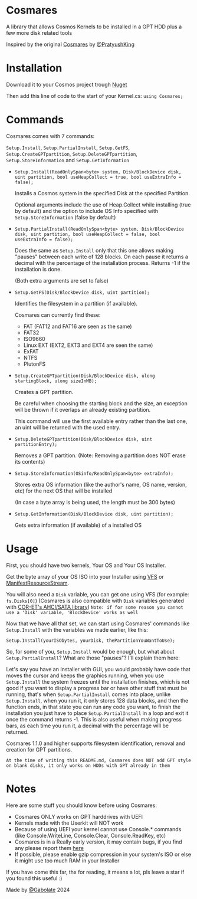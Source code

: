 # Cosmares
A library that allows Cosmos Kernels to be installed in a GPT HDD plus a few more disk related tools

Inspired by the original [Cosmares](https://github.com/PratyushKing/Cosmares) by [@PratyushKing](https://github.com/PratyushKing)



# Installation

Download it to your Cosmos project trough [Nuget](https://www.nuget.org/packages/Cosmares)

Then add this line of code to the start of your Kernel.cs:
``using Cosmares;``


# Commands

Cosmares comes with 7 commands:

``Setup.Install``, ``Setup.PartialInstall``, ``Setup.GetFS``, ``Setup.CreateGPTpartition``, ``Setup.DeleteGPTpartition``, ``Setup.StoreInformation`` and ``Setup.GetInformation``





- ``Setup.Install(ReadOnlySpan<byte> system, Disk/BlockDevice disk, uint partition, bool useHeapCollect = true, bool useExtraInfo = false);``

  Installs a Cosmos system in the specified Disk at the specified Partition.

  Optional arguments include the use of Heap.Collect while installing (true by default) and the option to include OS Info specified with ``Setup.StoreInformation`` (false by default)


- ``Setup.PartialInstall(ReadOnlySpan<byte> system, Disk/BlockDevice disk, uint partition, bool useHeapCollect = false, bool useExtraInfo = false);``

  Does the same as ``Setup.Install`` only that this one allows making "pauses" between each write of 128 blocks.
  On each pause it returns a decimal with the percentage of the installation process. Returns -1 if the installation is done.

  (Both extra arguments are set to false)

- ``Setup.GetFS(Disk/BlockDevice disk, uint partition);``

  Identifies the filesystem in a partition (if available).
  
  Cosmares can currently find these:
   - FAT (FAT12 and FAT16 are seen as the same)
   - FAT32
   - ISO9660
   - Linux EXT (EXT2, EXT3 and EXT4 are seen the same)
   - ExFAT
   - NTFS
   - PlutonFS
     
	 
- ``Setup.CreateGPTpartition(Disk/BlockDevice disk, ulong startingBlock, ulong sizeInMB);``

  Creates a GPT partition.
  
  Be careful when choosing the starting block and the size, an exception will be thrown if it overlaps an already existing partition.
  
  This command will use the first available entry rather than the last one, an uint will be returned with the used entry.

- ``Setup.DeleteGPTpartition(Disk/BlockDevice disk, uint partitionEntry);``

  Removes a GPT partition. (Note: Removing a partition does NOT erase its contents)

- ``Setup.StoreInformation(OSinfo/ReadOnlySpan<byte> extraInfo);``

  Stores extra OS information (like the author's name, OS name, version, etc) for the next OS that will be installed
  
  (In case a byte array is being used, the length must be 300 bytes)

- ``Setup.GetInformation(Disk/BlockDevice disk, uint partition);``
  
  Gets extra information (if available) of a installed OS

# Usage

First, you should have two kernels, Your OS and Your OS Installer.

Get the byte array of your OS ISO into your Installer using [VFS](https://github.com/CosmosOS/Cosmos/blob/master/Docs/articles/Kernel/VFS.md) or [ManifestResourceStream](https://github.com/CosmosOS/Cosmos/blob/master/Docs/articles/Kernel/ManifestResouceStream.md).

You will also need a ``Disk`` variable, you can get one using VFS (for example: ``fs.Disks[0]``) (Cosmares is also compatible with ``Disk`` variables generated with [COR-ET's AHCI/SATA library](https://github.com/COR-ET/CORNEL_AHCI_INIT))  ``Note: if for some reason you cannot use a 'Disk' variable, 'BlockDevice' works as well``

Now that we have all that set, we can start using Cosmares' commands like ``Setup.Install`` with the variables we made earlier, like this:

``Setup.Install(yourISObytes, yourDisk, thePartitionYouWantToUse);``


So, for some of you, ``Setup.Install`` would be enough, but what about ``Setup.PartialInstall``? What are those "pauses"?
I'll explain them here:

Let's say you have an Installer with GUI, you would probably have code that moves the cursor and keeps the graphics running, when you use ``Setup.Install`` the system freezes until the installation finishes, which is not good if you want to display a progress bar or have other stuff that must be running, that's when ``Setup.PartialInstall`` comes into place, unlike ``Setup.Install``, when you run it, it only stores 128 data blocks, and then the function ends, in that state you can run any code you want, to finish the installation you just have to place ``Setup.PartialInstall`` in a loop and exit it once the command returns -1. This is also useful when making progress bars, as each time you run it, a decimal with the percentage will be returned.

Cosmares 1.1.0 and higher supports filesystem identification, removal and creation for GPT partitions.

``At the time of writing this README.md, Cosmares does NOT add GPT style on blank disks, it only works on HDDs with GPT already in them``


# Notes
Here are some stuff you should know before using Cosmares:

- Cosmares ONLY works on GPT harddrives with UEFI
- Kernels made with the Userkit will NOT work
- Because of using UEFI your kernel cannot use Console.* commands (like Console.WriteLine, Console.Clear, Console.ReadKey, etc)
- Cosmares is in a Really early version, it may contain bugs, if you find any please report them [here](https://github.com/Gabolate/Cosmares/issues)
- If possible, please enable gzip compression in your system's ISO or else it might use too much RAM in your Installer

If you have come this far, thx for reading, it means a lot, pls leave a star if you found this useful :)  

Made by [@Gabolate](https://github.com/Gabolate) 2024